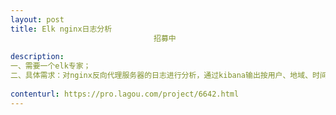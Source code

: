 ```yaml
---                
layout: post       
title: Elk nginx日志分析
                                招募中
           
description: 
一、需要一个elk专家；
二、具体需求：对nginx反向代理服务器的日志进行分析，通过kibana输出按用户、地域、时间、资源等的图形化报表。
     
contenturl: https://pro.lagou.com/project/6642.html      
---                 
```

